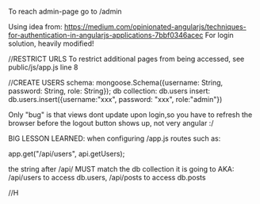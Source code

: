 To reach admin-page go to /admin


Using idea from: 
https://medium.com/opinionated-angularjs/techniques-for-authentication-in-angularjs-applications-7bbf0346acec
For login solution, heavily modified!

//RESTRICT URLS
To restrict additional pages from being accessed, see public/js/app.js line 8

//CREATE USERS
schema: mongoose.Schema({username: String, password: String, role: String});
db collection: db.users
insert: db.users.insert({username:"xxx", password: "xxx", role:"admin"})

Only "bug" is that views dont update upon login,so you have to refresh the browser before the logout button shows up, not very angular :/

BIG LESSON LEARNED:
when configuring /app.js routes such as:

app.get("/api/users", api.getUsers);

the string after /api/ MUST match the db collection it is going to
AKA: /api/users to access db.users, /api/posts to access db.posts

//H